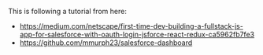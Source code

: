 This is following a tutorial from here:

- https://medium.com/netscape/first-time-dev-building-a-fullstack-js-app-for-salesforce-with-oauth-login-jsforce-react-redux-ca5962fb7fe3
- https://github.com/mmurph23/salesforce-dashboard
